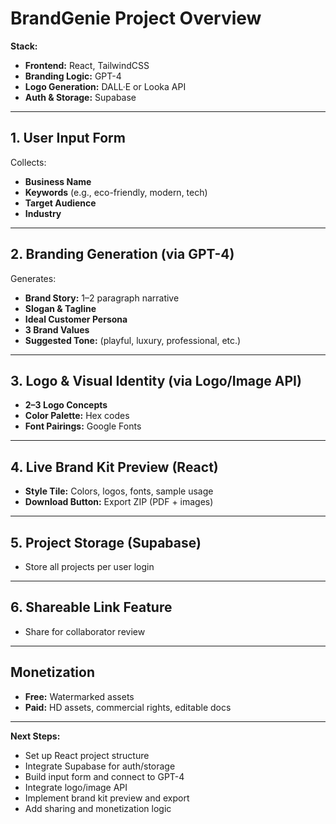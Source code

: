 # BrandGenie Project Overview

**Stack:**  
- **Frontend:** React, TailwindCSS  
- **Branding Logic:** GPT-4  
- **Logo Generation:** DALL·E or Looka API  
- **Auth & Storage:** Supabase  

---

## 1. User Input Form
Collects:
- **Business Name**
- **Keywords** (e.g., eco-friendly, modern, tech)
- **Target Audience**
- **Industry**

---

## 2. Branding Generation (via GPT-4)
Generates:
- **Brand Story:** 1–2 paragraph narrative
- **Slogan & Tagline**
- **Ideal Customer Persona**
- **3 Brand Values**
- **Suggested Tone:** (playful, luxury, professional, etc.)

---

## 3. Logo & Visual Identity (via Logo/Image API)
- **2–3 Logo Concepts**
- **Color Palette:** Hex codes
- **Font Pairings:** Google Fonts

---

## 4. Live Brand Kit Preview (React)
- **Style Tile:** Colors, logos, fonts, sample usage
- **Download Button:** Export ZIP (PDF + images)

---

## 5. Project Storage (Supabase)
- Store all projects per user login

---

## 6. Shareable Link Feature
- Share for collaborator review

---

## Monetization
- **Free:** Watermarked assets
- **Paid:** HD assets, commercial rights, editable docs

---

**Next Steps:**  
- Set up React project structure  
- Integrate Supabase for auth/storage  
- Build input form and connect to GPT-4  
- Integrate logo/image API  
- Implement brand kit preview and export  
- Add sharing and monetization logic
